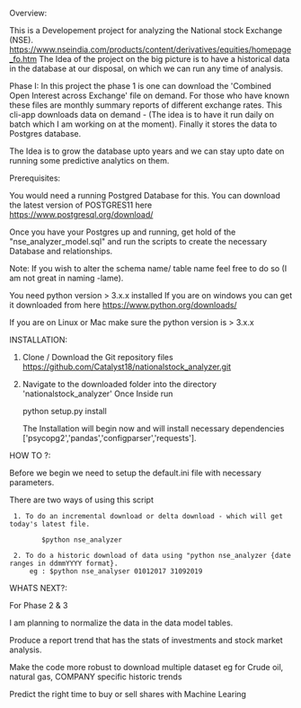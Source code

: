 Overview:

This is a Developement project for analyzing the National stock Exchange (NSE).
https://www.nseindia.com/products/content/derivatives/equities/homepage_fo.htm
The Idea of the project on the big picture is to have a historical data in the database at our disposal, on which we can run any time of analysis.

Phase I:
In this project the phase 1 is one can download the 'Combined Open Interest across Exchange' file on demand.
For those who have known these files are monthly summary reports of different exchange rates.
This cli-app downloads data on demand - (The idea is to have it run daily on batch which I am working on at the moment).
Finally it stores the data to Postgres database.

The Idea is to grow the database upto years and we can stay upto date on running some predictive analytics on them.

Prerequisites:

You would need a running Postgred Database for this.
You can download the latest version of POSTGRES11 here https://www.postgresql.org/download/

Once you have your Postgres up and running, get hold of the "nse_analyzer_model.sql" and run the scripts to create the necessary Database and relationships.

Note: If you wish to alter the schema name/ table name feel free to do so (I am not great in naming -lame).

You need python version > 3.x.x installed 
If you are on windows you can get it downloaded from here https://www.python.org/downloads/

If you are on Linux or Mac make sure the python version is > 3.x.x



INSTALLATION:

1.	Clone / Download the Git repository files https://github.com/Catalyst18/nationalstock_analyzer.git

2. 	Navigate to the downloaded folder into the directory 'nationalstock_analyzer'
	Once Inside run

	python setup.py install 

	The Installation will begin now and will install necessary dependencies ['psycopg2','pandas','configparser','requests'].

HOW TO ?:

Before we begin we need to setup the default.ini file with necessary parameters.

There are two ways of using this script

     1. To do an incremental download or delta download - which will get today's latest file.

     		$python nse_analyzer

     2. To do a historic download of data using "python nse_analyzer {date ranges in ddmmYYYY format}.
         eg : $python nse_analyser 01012017 31092019

WHATS NEXT?:

For Phase 2 & 3

I am planning to normalize the data in the data model tables.

Produce a report trend that has the stats of investments and stock market analysis.

Make the code more robust to download multiple dataset eg for Crude oil, natural gas, COMPANY specific historic trends

Predict the right time to buy or sell shares with Machine Learing








